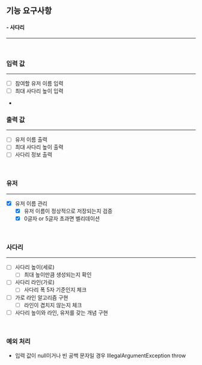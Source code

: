 ## 기능 요구사항
#### - 사다리
<hr />
<br />

### 입력 값
<hr />

- [ ] 참여할 유저 이름 입력
- [ ] 최대 사다리 높이 입력

- <br />

### 출력 값
<hr />

- [ ] 유저 이름 출력
- [ ] 최대 사다리 높이 출력
- [ ] 사다리 정보 출력

<br />

### 유저
<hr />

- [X] 유저 이름 관리
    - [X] 유저 이름이 정상적으로 저장되는지 검증
    - [X] 0글자 or 5글자 초과면 벨리데이션

<br />


### 사다리
<hr />

- [ ] 사다리 높이(세로) 
    - [ ] 최대 높이만큼 생성되는지 확인
- [ ] 사다리 라인(가로)
    - [ ] 사다리 폭 5자 기준인지 체크
- [ ] 가로 라인 알고리즘 구현
    - [ ] 라인이 겹치지 않는지 체크
- [ ] 사다리 높이와 라인, 유저를 갖는 개념 구현

<br />

### 예외 처리
- 입력 값이 null이거나 빈 공백 문자일 경우 IllegalArgumentException throw
